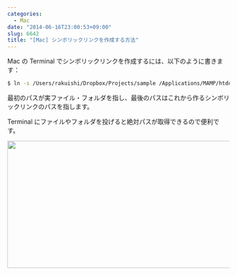 ```yaml
---
categories:
  - Mac
date: "2014-06-16T23:00:53+09:00"
slug: 6642
title: "[Mac] シンボリックリンクを作成する方法"
---
```


Mac の Terminal でシンボリックリンクを作成するには、以下のように書きます：

```bash
$ ln -s /Users/rakuishi/Dropbox/Projects/sample /Applications/MAMP/htdocs/sample
```

最初のパスが実ファイル・フォルダを指し、最後のパスはこれから作るシンボリックリンクのパスを指します。

Terminal にファイルやフォルダを投げると絶対パスが取得できるので便利です。

<img alt="" src="/images/2014/06/6642_1.jpg" width="726" height="288">
